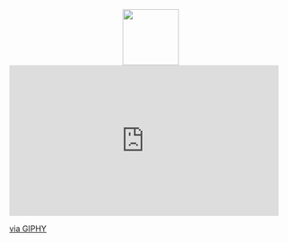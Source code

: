 <div id="header" align="center">
  <img src="[https://media.giphy.com/media/M9gbBd9nbDrOTu1Mqx/giphy.gif](https://giphy.com/embed/LbwJp26pqGf0k)" width="100"/>
</div>


<iframe src="https://giphy.com/embed/LbwJp26pqGf0k" width="480" height="269" frameBorder="0" class="giphy-embed" allowFullScreen></iframe><p><a href="https://giphy.com/gifs/dinosaur-LbwJp26pqGf0k">via GIPHY</a></p>
